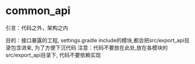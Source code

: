 # common_api

引言：代码之外，架构之内

目的：接口暴露的工程, settings.gradle include的模块,都会把src/export_api目录包含进来, 为了方便下沉代码
注意：代码不要放在此处,放在各模块的src/export_api目录下, 代码不要依赖实现

